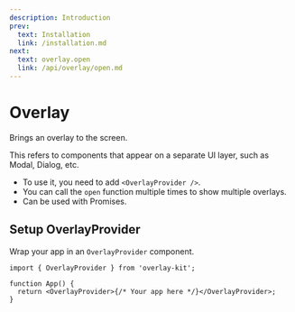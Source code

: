 ```yaml
---
description: Introduction
prev:
  text: Installation
  link: /installation.md
next:
  text: overlay.open
  link: /api/overlay/open.md
---
```


# Overlay

Brings an overlay to the screen.

This refers to components that appear on a separate UI layer, such as Modal, Dialog, etc.

- To use it, you need to add `<OverlayProvider />`.
- You can call the `open` function multiple times to show multiple overlays.
- Can be used with Promises.

## Setup OverlayProvider

Wrap your app in an `OverlayProvider` component.

```tsx
import { OverlayProvider } from 'overlay-kit';

function App() {
  return <OverlayProvider>{/* Your app here */}</OverlayProvider>;
}
```
